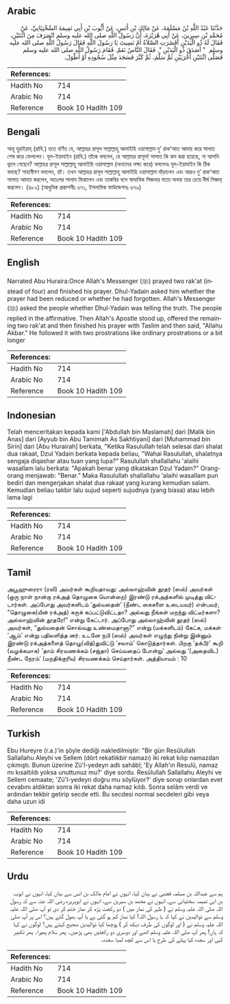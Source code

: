 ## Arabic


<div dir="rtl" lang="ar" style={{fontSize:'larger',backgroundColor:'#f8f9fa',padding:20}}>
حَدَّثَنَا عَبْدُ اللَّهِ بْنُ مَسْلَمَةَ، عَنْ مَالِكِ بْنِ أَنَسٍ، عَنْ أَيُّوبَ بْنِ أَبِي تَمِيمَةَ السَّخْتِيَانِيِّ، عَنْ مُحَمَّدِ بْنِ سِيرِينَ، عَنْ أَبِي هُرَيْرَةَ، أَنَّ رَسُولَ اللَّهِ صلى الله عليه وسلم انْصَرَفَ مِنَ اثْنَتَيْنِ، فَقَالَ لَهُ ذُو الْيَدَيْنِ أَقَصُرَتِ الصَّلاَةُ أَمْ نَسِيتَ يَا رَسُولَ اللَّهِ فَقَالَ رَسُولُ اللَّهِ صلى الله عليه وسلم ‏ "‏ أَصَدَقَ ذُو الْيَدَيْنِ ‏"‏‏.‏ فَقَالَ النَّاسُ نَعَمْ‏.‏ فَقَامَ رَسُولُ اللَّهِ صلى الله عليه وسلم فَصَلَّى اثْنَتَيْنِ أُخْرَيَيْنِ ثُمَّ سَلَّمَ، ثُمَّ كَبَّرَ فَسَجَدَ مِثْلَ سُجُودِهِ أَوْ أَطْوَلَ‏.‏
</div>
<div style={{backgroundColor:'#f8f9fa',padding:20, marginBottom: 10}}><table> <thead> <tr> <th>References:</th> <th></th> </tr> </thead> <tbody><tr><td>Hadith No</td><td>714</td></tr><tr><td>Arabic No</td><td>714</td></tr><tr><td>Reference</td><td>Book 10 Hadith 109</td></tr></tbody></table></div>

## Bengali


<div dir="ltr" lang="bn" style={{fontSize:'larger',backgroundColor:'#f8f9fa',padding:20}}>
আবূ হুরাইরাহ্ (রাযি.) হতে বর্ণিত যে, আল্লাহর রাসূল সাল্লাল্লাহু আলাইহি ওয়াসাল্লাম দু’ রাক‘আত আদায় করে সালাত শেষ করে ফেললেন। যূল-ইয়াদাইন (রাযি.) তাঁকে বললেন, হে আল্লাহর রাসূল! সালাত কি কম করা হয়েছে, না আপনি ভুলে গেছেন? আল্লাহর রাসূল সাল্লাল্লাহু আলাইহি ওয়াসাল্লাম (অন্যদের লক্ষ্য করে) বললেনঃ যূল-ইয়াদাইন কি ঠিক বলছে? সাহাবীগণ বললেন, হ্যাঁ। তখন আল্লাহর রাসূল সাল্লাল্লাহু আলাইহি ওয়াসাল্লাম দাঁড়ালেন এবং আরও দু’ রাক‘আত সালাত আদায় করলেন, অতঃপর সালাম ফিরালেন এবং তাকবির বলে স্বাভাবিক সিজদার মতো অথবা তার চেয়ে দীর্ঘ সিজদা্ করলেন। (৪৮২) (আধুনিক প্রকাশনীঃ ৬৭১, ইসলামিক ফাউন্ডেশনঃ ৬৭৯)
</div>
<div style={{backgroundColor:'#f8f9fa',padding:20, marginBottom: 10}}><table> <thead> <tr> <th>References:</th> <th></th> </tr> </thead> <tbody><tr><td>Hadith No</td><td>714</td></tr><tr><td>Arabic No</td><td>714</td></tr><tr><td>Reference</td><td>Book 10 Hadith 109</td></tr></tbody></table></div>

## English


<div dir="ltr" lang="en" style={{fontSize:'larger',backgroundColor:'#f8f9fa',padding:20}}>
Narrated Abu Huraira:Once Allah's Messenger (ﷺ) prayed two rak'at (instead of four) and finished his prayer. Dhul-Yadain asked him whether the prayer had been reduced or whether he had forgotten. Allah's Messenger (ﷺ) asked the people whether Dhul-Yadain was telling the truth. The people replied in the affirmative. Then Allah's Apostle stood up, offered the remaining two rak'at and then finished his prayer with Taslim and then said, "Allahu Akbar." He followed it with two prostrations like ordinary prostrations or a bit longer
</div>
<div style={{backgroundColor:'#f8f9fa',padding:20, marginBottom: 10}}><table> <thead> <tr> <th>References:</th> <th></th> </tr> </thead> <tbody><tr><td>Hadith No</td><td>714</td></tr><tr><td>Arabic No</td><td>714</td></tr><tr><td>Reference</td><td>Book 10 Hadith 109</td></tr></tbody></table></div>

## Indonesian


<div dir="ltr" lang="id" style={{fontSize:'larger',backgroundColor:'#f8f9fa',padding:20}}>
Telah menceritakan kepada kami ['Abdullah bin Maslamah] dari [Malik bin Anas] dari [Ayyub bin Abu Tamimah As Sakhtiyani] dari [Muhammad bin Sirin] dari [Abu Hurairah] berkata, "Ketika Rasulullah telah selesai dari shalat dua rakaat, Dzul Yadain berkata kepada beliau, "Wahai Rasulullah, shalatnya sengaja diqashar atau tuan yang lupa?" Rasulullah shallallahu 'alaihi wasallam lalu berkata: "Apakah benar yang dikatakan Dzul Yadain?" Orang-orang menjawab: "Benar." Maka Rasulullah shallallahu 'alaihi wasallam pun bediri dan mengerjakan shalat dua rakaat yang kurang kemudian salam. Kemudian beliau takbir lalu sujud seperti sujudnya (yang biasa) atau lebih lama lagi
</div>
<div style={{backgroundColor:'#f8f9fa',padding:20, marginBottom: 10}}><table> <thead> <tr> <th>References:</th> <th></th> </tr> </thead> <tbody><tr><td>Hadith No</td><td>714</td></tr><tr><td>Arabic No</td><td>714</td></tr><tr><td>Reference</td><td>Book 10 Hadith 109</td></tr></tbody></table></div>

## Tamil


<div dir="ltr" lang="ta" style={{fontSize:'larger',backgroundColor:'#f8f9fa',padding:20}}>
அபூஹுரைரா (ரலி) அவர்கள் கூறியதாவது: அல்லாஹ்வின் தூதர் (ஸல்) அவர்கள் (ஒரு நாள் நான்கு ரக்அத் தொழுகை யொன்றை) இரண்டு ரக்அத்களில் முடித்து விட்டார்கள். அப்போது அவர்களிடம் ‘துல்யதைன்’ (நீண்ட கைகளை உடையவர்) என்பவர், “தொழுகை(யின் ரக்அத்) சுருக் கப்பட்டுவிட்டதா? அல்லது நீங்கள் மறந்து விட்டீர்களா? அல்லாஹ்வின் தூதரே!” என்று கேட்டார். அப்போது அல்லாஹ்வின் தூதர் (ஸல்) அவர்கள், “துல்யதைன் சொல்வது உண்மைதானா?” என்று (மக்களிடம்) கேட்க, மக்கள் ‘ஆம்’ என்று பதிலளித்த னர். உடனே நபி (ஸல்) அவர்கள் எழுந்து நின்று இன்னும் இரண்டு ரக்அத்களைத் தொழு(வித்)துவிட்டு ‘சலாம்’ கொடுத்தார்கள். பிறகு ‘தக்பீர்’ கூறி (வழக்கமாக) ‘தாம் சிரவணக்கம் (சஜ்தா) செய்வதைப் போன்று’ அல்லது ‘(அதைவிட) நீண்ட நேரம்’ (மறதிக்குரிய) சிரவணக்கம் செய்தார்கள். அத்தியாயம் : 10
</div>
<div style={{backgroundColor:'#f8f9fa',padding:20, marginBottom: 10}}><table> <thead> <tr> <th>References:</th> <th></th> </tr> </thead> <tbody><tr><td>Hadith No</td><td>714</td></tr><tr><td>Arabic No</td><td>714</td></tr><tr><td>Reference</td><td>Book 10 Hadith 109</td></tr></tbody></table></div>

## Turkish


<div dir="ltr" lang="tr" style={{fontSize:'larger',backgroundColor:'#f8f9fa',padding:20}}>
Ebu Hureyre (r.a.)'in şöyle dediği nakledilmiştir: "Bir gün Resûlullah Sallallahu Aleyhi ve Sellem (dört rekatlıkbir namazı) iki rekat kılıp namazdan çıkmıştı. Bunun üzerine Zü'l-yedeyn adlı sahâbî; 'Ey Allah'ın Resulü, namaz mı kısaltıldı yoksa unuttunuz mu?' diye sordu. Resûlullah Sallallahu Aleyhi ve Sellem cemaate; 'Zü'l-yedeyn doğru mu söylüyor?' diye sorup onlardan evet cevabını aldıktan sonra iki rekat daha namaz kıldı. Sonra selâm verdi ve ardından tekbir getirip secde etti. Bu secdesi normal secdeleri gibi veya daha uzun idi
</div>
<div style={{backgroundColor:'#f8f9fa',padding:20, marginBottom: 10}}><table> <thead> <tr> <th>References:</th> <th></th> </tr> </thead> <tbody><tr><td>Hadith No</td><td>714</td></tr><tr><td>Arabic No</td><td>714</td></tr><tr><td>Reference</td><td>Book 10 Hadith 109</td></tr></tbody></table></div>

## Urdu


<div dir="rtl" lang="ur" style={{fontSize:'larger',backgroundColor:'#f8f9fa',padding:20}}>
ہم سے عبداللہ بن مسلمہ قعنبی نے بیان کیا، انہوں نے امام مالک بن انس سے بیان کیا، انہوں نے ایوب بن ابی تمیمہ سختیانی سے، انہوں نے محمد بن سیرین سے، انہوں نے ابوہریرہ رضی اللہ عنہ سے کہ رسول اللہ صلی اللہ علیہ وسلم نے ( ظہر کی نماز میں ) دو رکعت پڑھ کر نماز ختم کر دی تو آپ صلی اللہ علیہ وسلم سے ذوالیدین نے کہا کہ یا رسول اللہ! کیا نماز کم ہو گئی ہے یا آپ بھول گئے ہیں؟ اس پر آپ صلی اللہ علیہ وسلم نے ( اور لوگوں کی طرف دیکھ کر ) پوچھا کیا ذوالیدین صحیح کہتے ہیں؟ لوگوں نے کہا کہ ہاں! پھر آپ صلی اللہ علیہ وسلم اٹھے اور دوسری دو رکعتیں بھی پڑھیں۔ پھر سلام پھیرا۔ پھر تکبیر کہی اور سجدہ کیا پہلے کی طرح یا اس سے کچھ لمبا سجدہ۔
</div>
<div style={{backgroundColor:'#f8f9fa',padding:20, marginBottom: 10}}><table> <thead> <tr> <th>References:</th> <th></th> </tr> </thead> <tbody><tr><td>Hadith No</td><td>714</td></tr><tr><td>Arabic No</td><td>714</td></tr><tr><td>Reference</td><td>Book 10 Hadith 109</td></tr></tbody></table></div>